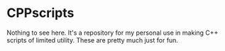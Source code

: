 # CPPscripts

Nothing to see here. It's a repository for my personal use in making C++ scripts of limited utility. These are pretty much just for fun. 
